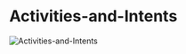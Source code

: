 # Activities-and-Intents
 
![Activities-and-Intents](https://user-images.githubusercontent.com/117556138/226187596-80e7aa30-25e9-4cfc-8f65-e054029c58b5.gif)
